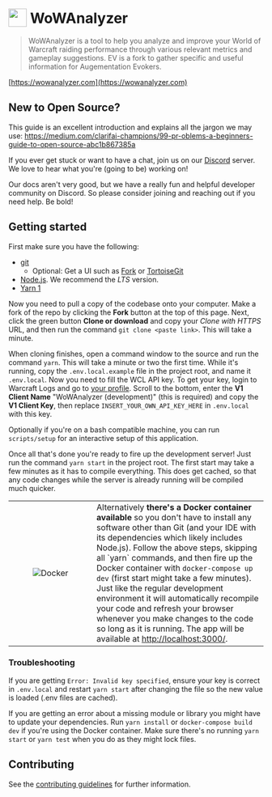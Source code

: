 <h1>
  <img src="https://user-images.githubusercontent.com/4565223/54240739-2d6e0b00-451f-11e9-8473-d15e78914c9b.png" height="36" valign="bottom" /> WoWAnalyzer
</h1>

> WoWAnalyzer is a tool to help you analyze and improve your World of Warcraft raiding performance through various relevant metrics and gameplay suggestions.
> EV is a fork to gather specific and useful information for Augementation Evokers.

[https://wowanalyzer.com](https://wowanalyzer.com)

## New to Open Source?

This guide is an excellent introduction and explains all the jargon we may use: https://medium.com/clarifai-champions/99-pr-oblems-a-beginners-guide-to-open-source-abc1b867385a

If you ever get stuck or want to have a chat, join us on our [Discord](https://wowanalyzer.com/discord) server. We love to hear what you're (going to be) working on!

Our docs aren't very good, but we have a really fun and helpful developer community on Discord. So please consider joining and reaching out if you need help. Be bold!

## Getting started

First make sure you have the following:

- [git](https://git-scm.com/)
  - Optional: Get a UI such as [Fork](https://git-fork.com/) or [TortoiseGit](https://tortoisegit.org/)
- [Node.js](https://nodejs.org/). We recommend the _LTS_ version.
- [Yarn 1](https://yarnpkg.com/en/docs/install)

Now you need to pull a copy of the codebase onto your computer. Make a fork of the repo by clicking the **Fork** button at the top of this page. Next, click the green button **Clone or download** and copy your _Clone with HTTPS_ URL, and then run the command `git clone <paste link>`. This will take a minute.

When cloning finishes, open a command window to the source and run the command `yarn`. This will take a minute or two the first time. While it's running, copy the `.env.local.example` file in the project root, and name it `.env.local`. Now you need to fill the WCL API key. To get your key, login to Warcraft Logs and go to [your profile](https://www.warcraftlogs.com/profile). Scroll to the bottom, enter the **V1 Client Name** "WoWAnalyzer (development)" (this is required) and copy the **V1 Client Key**, then replace `INSERT_YOUR_OWN_API_KEY_HERE` in `.env.local` with this key.

Optionally if you're on a bash compatible machine, you can run `scripts/setup` for an interactive setup of this application.

Once all that's done you're ready to fire up the development server! Just run the command `yarn start` in the project root. The first start may take a few minutes as it has to compile everything. This does get cached, so that any code changes while the server is already running will be compiled much quicker.

<table align="center">
  <tr>
    <td align="center" width="150"><img src="https://www.docker.com/wp-content/uploads/2022/03/horizontal-logo-monochromatic-white.png" alt="Docker"></td>
    <td>Alternatively <b>there's a Docker container available</b> so you don't have to install any software other than Git (and your IDE with its dependencies which likely includes Node.js). Follow the above steps, skipping all `yarn` commands, and then fire up the Docker container with <code>docker-compose up dev</code> (first start might take a few minutes). Just like the regular development environment it will automatically recompile your code and refresh your browser whenever you make changes to the code so long as it is running. The app will be available at <a href="http://localhost:3000/">http://localhost:3000/</a>.</td>
  </tr>
</table>

### Troubleshooting

If you are getting `Error: Invalid key specified`, ensure your key is correct in `.env.local` and restart `yarn start` after changing the file so the new value is loaded (.env files are cached).

If you are getting an error about a missing module or library you might have to update your dependencies. Run `yarn install` or `docker-compose build dev` if you're using the Docker container. Make sure there's no running `yarn start` or `yarn test` when you do as they might lock files.

## Contributing

See the [contributing guidelines](CONTRIBUTING.md) for further information.
